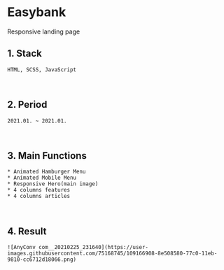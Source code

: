 # Easybank
 Responsive landing page
 
## 1. Stack
    HTML, SCSS, JavaScript
<br>

## 2. Period
    2021.01. ~ 2021.01.
<br>

## 3. Main Functions
    * Animated Hamburger Menu
    * Animated Mobile Menu
    * Responsive Hero(main image)
    * 4 columns features
    * 4 columns articles
<br>

## 4.  Result
    ![AnyConv com__20210225_231640](https://user-images.githubusercontent.com/75168745/109166908-8e508580-77c0-11eb-9810-cc6712d18066.png)
    

